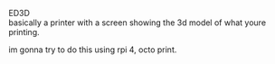 ED3D \
basically a printer with a screen showing the 3d model of what youre printing.

im gonna try to do this using rpi 4, octo print.
